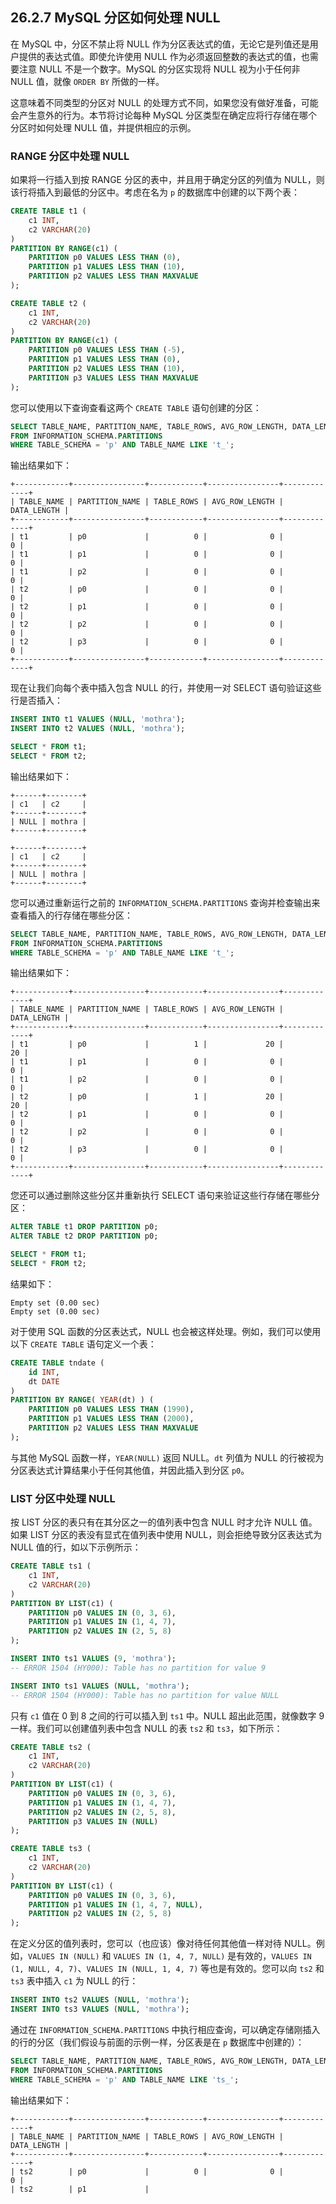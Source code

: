 ## 26.2.7 MySQL 分区如何处理 NULL

在 MySQL 中，分区不禁止将 NULL 作为分区表达式的值，无论它是列值还是用户提供的表达式值。即使允许使用 NULL 作为必须返回整数的表达式的值，也需要注意 NULL 不是一个数字。MySQL 的分区实现将 NULL 视为小于任何非 NULL 值，就像 `ORDER BY` 所做的一样。

这意味着不同类型的分区对 NULL 的处理方式不同，如果您没有做好准备，可能会产生意外的行为。本节将讨论每种 MySQL 分区类型在确定应将行存储在哪个分区时如何处理 NULL 值，并提供相应的示例。

### RANGE 分区中处理 NULL

如果将一行插入到按 RANGE 分区的表中，并且用于确定分区的列值为 NULL，则该行将插入到最低的分区中。考虑在名为 `p` 的数据库中创建的以下两个表：

```sql
CREATE TABLE t1 (
    c1 INT,
    c2 VARCHAR(20)
)
PARTITION BY RANGE(c1) (
    PARTITION p0 VALUES LESS THAN (0),
    PARTITION p1 VALUES LESS THAN (10),
    PARTITION p2 VALUES LESS THAN MAXVALUE
);

CREATE TABLE t2 (
    c1 INT,
    c2 VARCHAR(20)
)
PARTITION BY RANGE(c1) (
    PARTITION p0 VALUES LESS THAN (-5),
    PARTITION p1 VALUES LESS THAN (0),
    PARTITION p2 VALUES LESS THAN (10),
    PARTITION p3 VALUES LESS THAN MAXVALUE
);
```

您可以使用以下查询查看这两个 `CREATE TABLE` 语句创建的分区：

```sql
SELECT TABLE_NAME, PARTITION_NAME, TABLE_ROWS, AVG_ROW_LENGTH, DATA_LENGTH
FROM INFORMATION_SCHEMA.PARTITIONS
WHERE TABLE_SCHEMA = 'p' AND TABLE_NAME LIKE 't_';
```

输出结果如下：

```
+------------+----------------+------------+----------------+-------------+
| TABLE_NAME | PARTITION_NAME | TABLE_ROWS | AVG_ROW_LENGTH | DATA_LENGTH |
+------------+----------------+------------+----------------+-------------+
| t1         | p0             |          0 |              0 |           0 |
| t1         | p1             |          0 |              0 |           0 |
| t1         | p2             |          0 |              0 |           0 |
| t2         | p0             |          0 |              0 |           0 |
| t2         | p1             |          0 |              0 |           0 |
| t2         | p2             |          0 |              0 |           0 |
| t2         | p3             |          0 |              0 |           0 |
+------------+----------------+------------+----------------+-------------+
```

现在让我们向每个表中插入包含 NULL 的行，并使用一对 SELECT 语句验证这些行是否插入：

```sql
INSERT INTO t1 VALUES (NULL, 'mothra');
INSERT INTO t2 VALUES (NULL, 'mothra');

SELECT * FROM t1;
SELECT * FROM t2;
```

输出结果如下：

```
+------+--------+
| c1   | c2     |
+------+--------+
| NULL | mothra |
+------+--------+

+------+--------+
| c1   | c2     |
+------+--------+
| NULL | mothra |
+------+--------+
```

您可以通过重新运行之前的 `INFORMATION_SCHEMA.PARTITIONS` 查询并检查输出来查看插入的行存储在哪些分区：

```sql
SELECT TABLE_NAME, PARTITION_NAME, TABLE_ROWS, AVG_ROW_LENGTH, DATA_LENGTH
FROM INFORMATION_SCHEMA.PARTITIONS
WHERE TABLE_SCHEMA = 'p' AND TABLE_NAME LIKE 't_';
```

输出结果如下：

```
+------------+----------------+------------+----------------+-------------+
| TABLE_NAME | PARTITION_NAME | TABLE_ROWS | AVG_ROW_LENGTH | DATA_LENGTH |
+------------+----------------+------------+----------------+-------------+
| t1         | p0             |          1 |             20 |          20 |
| t1         | p1             |          0 |              0 |           0 |
| t1         | p2             |          0 |              0 |           0 |
| t2         | p0             |          1 |             20 |          20 |
| t2         | p1             |          0 |              0 |           0 |
| t2         | p2             |          0 |              0 |           0 |
| t2         | p3             |          0 |              0 |           0 |
+------------+----------------+------------+----------------+-------------+
```

您还可以通过删除这些分区并重新执行 SELECT 语句来验证这些行存储在哪些分区：

```sql
ALTER TABLE t1 DROP PARTITION p0;
ALTER TABLE t2 DROP PARTITION p0;

SELECT * FROM t1;
SELECT * FROM t2;
```

结果如下：

```
Empty set (0.00 sec)
Empty set (0.00 sec)
```

对于使用 SQL 函数的分区表达式，NULL 也会被这样处理。例如，我们可以使用以下 `CREATE TABLE` 语句定义一个表：

```sql
CREATE TABLE tndate (
    id INT,
    dt DATE
)
PARTITION BY RANGE( YEAR(dt) ) (
    PARTITION p0 VALUES LESS THAN (1990),
    PARTITION p1 VALUES LESS THAN (2000),
    PARTITION p2 VALUES LESS THAN MAXVALUE
);
```

与其他 MySQL 函数一样，`YEAR(NULL)` 返回 NULL。`dt` 列值为 NULL 的行被视为分区表达式计算结果小于任何其他值，并因此插入到分区 `p0`。

### LIST 分区中处理 NULL

按 LIST 分区的表只有在其分区之一的值列表中包含 NULL 时才允许 NULL 值。如果 LIST 分区的表没有显式在值列表中使用 NULL，则会拒绝导致分区表达式为 NULL 值的行，如以下示例所示：

```sql
CREATE TABLE ts1 (
    c1 INT,
    c2 VARCHAR(20)
)
PARTITION BY LIST(c1) (
    PARTITION p0 VALUES IN (0, 3, 6),
    PARTITION p1 VALUES IN (1, 4, 7),
    PARTITION p2 VALUES IN (2, 5, 8)
);

INSERT INTO ts1 VALUES (9, 'mothra');
-- ERROR 1504 (HY000): Table has no partition for value 9

INSERT INTO ts1 VALUES (NULL, 'mothra');
-- ERROR 1504 (HY000): Table has no partition for value NULL
```

只有 `c1` 值在 0 到 8 之间的行可以插入到 `ts1` 中。NULL 超出此范围，就像数字 9 一样。我们可以创建值列表中包含 NULL 的表 `ts2` 和 `ts3`，如下所示：

```sql
CREATE TABLE ts2 (
    c1 INT,
    c2 VARCHAR(20)
)
PARTITION BY LIST(c1) (
    PARTITION p0 VALUES IN (0, 3, 6),
    PARTITION p1 VALUES IN (1, 4, 7),
    PARTITION p2 VALUES IN (2, 5, 8),
    PARTITION p3 VALUES IN (NULL)
);

CREATE TABLE ts3 (
    c1 INT,
    c2 VARCHAR(20)
)
PARTITION BY LIST(c1) (
    PARTITION p0 VALUES IN (0, 3, 6),
    PARTITION p1 VALUES IN (1, 4, 7, NULL),
    PARTITION p2 VALUES IN (2, 5, 8)
);
```

在定义分区的值列表时，您可以（也应该）像对待任何其他值一样对待 NULL。例如，`VALUES IN (NULL)` 和 `VALUES IN (1, 4, 7, NULL)` 是有效的，`VALUES IN (1, NULL, 4, 7)`、`VALUES IN (NULL, 1, 4, 7)` 等也是有效的。您可以向 `ts2` 和 `ts3` 表中插入 `c1` 为 NULL 的行：

```sql
INSERT INTO ts2 VALUES (NULL, 'mothra');
INSERT INTO ts3 VALUES (NULL, 'mothra');
```

通过在 `INFORMATION_SCHEMA.PARTITIONS` 中执行相应查询，可以确定存储刚插入的行的分区（我们假设与前面的示例一样，分区表是在 `p` 数据库中创建的）：

```sql
SELECT TABLE_NAME, PARTITION_NAME, TABLE_ROWS, AVG_ROW_LENGTH, DATA_LENGTH
FROM INFORMATION_SCHEMA.PARTITIONS
WHERE TABLE_SCHEMA = 'p' AND TABLE_NAME LIKE 'ts_';
```

输出结果如下：

```
+------------+----------------+------------+----------------+-------------+
| TABLE_NAME | PARTITION_NAME | TABLE_ROWS | AVG_ROW_LENGTH | DATA_LENGTH |
+------------+----------------+------------+----------------+-------------+
| ts2        | p0             |          0 |              0 |           0 |
| ts2        | p1             |          